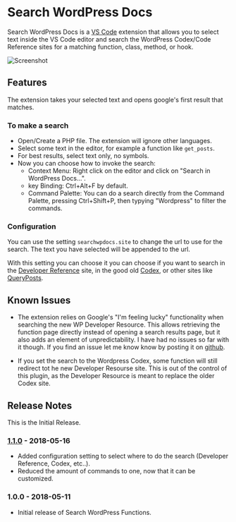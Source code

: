 # Search WordPress Docs

Search WordPress Docs is a [VS Code](https://code.visualstudio.com/) extension that allows you to select text inside the VS Code editor and search the WordPress Codex/Code Reference sites for a matching function, class, method, or hook.

![Screenshot](https://github.com/yogensia/VSCodeSearchWPDocs/raw/master/images/screenshot-1.png)

## Features

The extension takes your selected text and opens google's first result that matches.

### To make a search

- Open/Create a PHP file. The extension will ignore other languages.
- Select some text in the editor, for example a function like `get_posts`.
- For best results, select text only, no symbols.
- Now you can choose how to invoke the search:
  - Context Menu: Right click on the editor and click on "Search in WordPress Docs...".
  - key Binding: Ctrl+Alt+F by default.
  - Command Palette: You can do a search directly from the Command Palette, pressing Ctrl+Shift+P, then typying "Wordpress" to filter the commands.

### Configuration

You can use the setting `searchwpdocs.site` to change the url to use for the search. The text you have selected will be appended to the url.

With this setting you can choose it you can choose if you want to search in the [Developer Reference](https://developer.wordpress.org/reference/) site, in the good old [Codex](https://codex.wordpress.org/), or other sites like [QueryPosts](https://queryposts.com/).

## Known Issues

- The extension relies on Google's "I'm feeling lucky" functionality when searching the new WP Developer Resource. This allows retrieving the function page directly instead of opening a search results page, but it also adds an element of unpredictability. I have had no issues so far with it though. If you find an issue let me know know by posting it on [github](https://github.com/yogensia/VSCodeSearchWPDocs/issues).

- If you set the search to the Wordpress Codex, some function will still redirect tot he new Developer Resourse site. This is out of the control of this plugin, as the Developer Resource is meant to replace the older Codex site.

## Release Notes

This is the Initial Release.

### [1.1.0] - 2018-05-16

- Added configuration setting to select where to do the search (Developer Reference, Codex, etc..).
- Reduced the amount of commands to one, now that it can be customized.

### 1.0.0 - 2018-05-11

- Initial release of Search WordPress Functions.

[1.1.0]: https://github.com/yogensia/VSCodeSearchWPDocs/compare/v1.0.0...v1.1.0